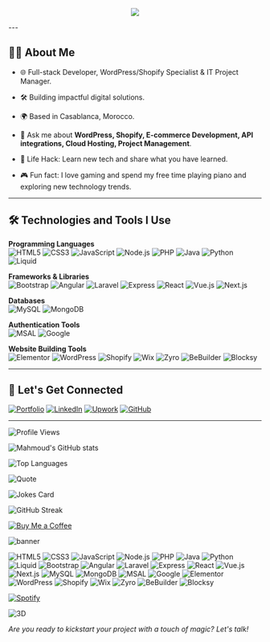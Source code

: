 <p align="center">
  <img src="/Ascendant Médias.gif"/>
</p>
---

## 👨‍💻 About Me

- 🌐 Full-stack Developer, WordPress/Shopify Specialist & IT Project Manager.

- 🛠️ Building impactful digital solutions.
- 🌍 Based in Casablanca, Morocco.
- 💬 Ask me about **WordPress, Shopify, E-commerce Development, API integrations, Cloud Hosting, Project Management**.
- 🚀 Life Hack: Learn new tech and share what you have learned.
- 🎮 Fun fact: I love gaming and spend my free time playing piano and exploring new technology trends.

---

## 🛠️ Technologies and Tools I Use

**Programming Languages**  
![HTML5](https://img.shields.io/badge/HTML5-E34F26?style=flat&logo=html5&logoColor=white)
![CSS3](https://img.shields.io/badge/CSS3-1572B6?style=flat&logo=css3&logoColor=white)
![JavaScript](https://img.shields.io/badge/JavaScript-F7DF1E?style=flat&logo=javascript&logoColor=black)
![Node.js](https://img.shields.io/badge/Node.js-339933?style=flat&logo=node.js&logoColor=white)
![PHP](https://img.shields.io/badge/PHP-777BB4?style=flat&logo=php&logoColor=white)
![Java](https://img.shields.io/badge/Java-007396?style=flat&logo=java&logoColor=white)
![Python](https://img.shields.io/badge/Python-3776AB?style=flat&logo=python&logoColor=white)
![Liquid](https://img.shields.io/badge/Liquid-47C5FB?style=flat&logo=shopify&logoColor=black)

**Frameworks & Libraries**  
![Bootstrap](https://img.shields.io/badge/Bootstrap-563d7c?style=flat&logo=bootstrap&logoColor=white)
![Angular](https://img.shields.io/badge/Angular-DD0031?style=flat&logo=angular&logoColor=white)
![Laravel](https://img.shields.io/badge/Laravel-FF2D20?style=flat&logo=laravel&logoColor=white)
![Express](https://img.shields.io/badge/Express-000000?style=flat&logo=express&logoColor=white)
![React](https://img.shields.io/badge/React-20232a?style=flat&logo=react&logoColor=61DAFB)
![Vue.js](https://img.shields.io/badge/Vue.js-4FC08D?style=flat&logo=vue.js&logoColor=white)
![Next.js](https://img.shields.io/badge/Next.js-000000?style=flat&logo=next.js&logoColor=white)

**Databases**  
![MySQL](https://img.shields.io/badge/MySQL-4479A1?style=flat&logo=mysql&logoColor=white)
![MongoDB](https://img.shields.io/badge/MongoDB-4EA94B?style=flat&logo=mongodb&logoColor=white)

**Authentication Tools**  
![MSAL](https://img.shields.io/badge/MSAL-2C7BB6?style=flat&logo=microsoft&logoColor=white)
![Google](https://img.shields.io/badge/Google%20Auth-4285F4?style=flat&logo=google&logoColor=white)

**Website Building Tools**  
![Elementor](https://img.shields.io/badge/Elementor-92003B?style=flat&logo=elementor&logoColor=white)
![WordPress](https://img.shields.io/badge/WordPress-21759B?style=flat&logo=wordpress&logoColor=white)
![Shopify](https://img.shields.io/badge/Shopify-7AB55C?style=flat&logo=shopify&logoColor=white)
![Wix](https://img.shields.io/badge/Wix-000?style=flat&logo=wix&logoColor=white)
![Zyro](https://img.shields.io/badge/Zyro-E11E3C?style=flat)
![BeBuilder](https://img.shields.io/badge/BeBuilder-2D9CDB?style=flat)
![Blocksy](https://img.shields.io/badge/Blocksy-333333?style=flat)

---

## 🤝 Let's Get Connected

[![Portfolio](https://img.shields.io/badge/Portfolio-mahmoudbensaida.icu-blue?style=flat-square&logo=google-chrome)](https://mahmoudbensaida.icu/)
[![LinkedIn](https://img.shields.io/badge/LinkedIn-0077B5?style=flat-square&logo=linkedin&logoColor=white)](https://www.linkedin.com/in/mahmoud-bensaida-591737211/)
[![Upwork](https://img.shields.io/badge/Upwork-6FDA44?style=flat-square&logo=upwork&logoColor=white)](https://www.upwork.com/freelancers/~015a9397ddfaabd66b)
[![GitHub](https://img.shields.io/badge/GitHub-181717?style=flat-square&logo=github&logoColor=white)](https://github.com/Mahmoud-Bensaida)

---

<!-- 👀 Profile Views Counter -->
![Profile Views](https://komarev.com/ghpvc/?username=Mahmoud-Bensaida&style=flat-square&color=blue)

<!-- 🏆 GitHub Stats -->
![Mahmoud's GitHub stats](https://github-readme-stats.vercel.app/api?username=Mahmoud-Bensaida&show_icons=true&theme=react)

<!-- 🔥 Top Languages -->
![Top Languages](https://github-readme-stats.vercel.app/api/top-langs/?username=Mahmoud-Bensaida&layout=compact&theme=react)

<!-- 🧩 Dynamic Dev Quote -->
![Quote](https://readme-typing-svg.demolab.com/?lines=Coding+Enthusiast;E-commerce+Ninja;AI+trading+Explorer;Lifelong+Learner;+Let's+Build+Magic+Together&center=true&width=500)

<!-- 😂 Dev Joke Card -->
![Jokes Card](https://readme-jokes.vercel.app/api?hideBorder)

<!-- 🔥 GitHub Streak -->
![GitHub Streak](https://github-readme-streak-stats.herokuapp.com?user=Mahmoud-Bensaida&theme=react&hide_border=true&date_format=M%20j%5B%2C%20Y%5D)

<!-- ☕ Buy Me a Coffee (optional) -->
[![Buy Me a Coffee](https://img.shields.io/badge/Buy%20Me%20A%20Coffee-FFDD00?style=for-the-badge&logo=buy-me-a-coffee&logoColor=black)](https://www.buymeacoffee.com/YOURUSERNAME)

<!-- 🎨 Custom Banner Example -->
<img src="https://svg-banners.vercel.app/api?type=typeWriter&text1=Mahmoud%20Bensaida%20%F0%9F%92%BB%20🚀&width=700&height=110" alt="banner" />

<!-- 🛠️ Animated Skills Section -->
![HTML5](https://img.shields.io/badge/-HTML5-333?style=flat-square&logo=html5&logoColor=E34F26&labelColor=20232a)
![CSS3](https://img.shields.io/badge/-CSS3-333?style=flat-square&logo=css3&logoColor=1572B6)
![JavaScript](https://img.shields.io/badge/JavaScript-F7DF1E?style=flat&logo=javascript&logoColor=black)
![Node.js](https://img.shields.io/badge/Node.js-339933?style=flat&logo=node.js&logoColor=white)
![PHP](https://img.shields.io/badge/PHP-777BB4?style=flat&logo=php&logoColor=white)
![Java](https://img.shields.io/badge/Java-007396?style=flat&logo=java&logoColor=white)
![Python](https://img.shields.io/badge/Python-3776AB?style=flat&logo=python&logoColor=white)
![Liquid](https://img.shields.io/badge/Liquid-47C5FB?style=flat&logo=shopify&logoColor=black)
![Bootstrap](https://img.shields.io/badge/Bootstrap-563d7c?style=flat&logo=bootstrap&logoColor=white)
![Angular](https://img.shields.io/badge/Angular-DD0031?style=flat&logo=angular&logoColor=white)
![Laravel](https://img.shields.io/badge/Laravel-FF2D20?style=flat&logo=laravel&logoColor=white)
![Express](https://img.shields.io/badge/Express-000000?style=flat&logo=express&logoColor=white)
![React](https://img.shields.io/badge/React-20232a?style=flat&logo=react&logoColor=61DAFB)
![Vue.js](https://img.shields.io/badge/Vue.js-4FC08D?style=flat&logo=vue.js&logoColor=white)
![Next.js](https://img.shields.io/badge/Next.js-000000?style=flat&logo=next.js&logoColor=white)
![MySQL](https://img.shields.io/badge/MySQL-4479A1?style=flat&logo=mysql&logoColor=white)
![MongoDB](https://img.shields.io/badge/MongoDB-4EA94B?style=flat&logo=mongodb&logoColor=white)
![MSAL](https://img.shields.io/badge/MSAL-2C7BB6?style=flat&logo=microsoft&logoColor=white)
![Google](https://img.shields.io/badge/Google%20Auth-4285F4?style=flat&logo=google&logoColor=white)
![Elementor](https://img.shields.io/badge/Elementor-92003B?style=flat&logo=elementor&logoColor=white)
![WordPress](https://img.shields.io/badge/WordPress-21759B?style=flat&logo=wordpress&logoColor=white)
![Shopify](https://img.shields.io/badge/Shopify-7AB55C?style=flat&logo=shopify&logoColor=white)
![Wix](https://img.shields.io/badge/Wix-000?style=flat&logo=wix&logoColor=white)
![Zyro](https://img.shields.io/badge/Zyro-E11E3C?style=flat)
![BeBuilder](https://img.shields.io/badge/BeBuilder-2D9CDB?style=flat)
![Blocksy](https://img.shields.io/badge/Blocksy-333333?style=flat)

<!-- 🎵 Now Playing Spotify (requires setup) -->
[![Spotify](https://novatorem-one.vercel.app/api/spotify)](https://open.spotify.com/user/YOURUSERID)

<!-- 🟩 3D Contributions Calendar (requires setup) -->
![3D](./profile-3d-contrib/profile-green-animate.svg)

<!-- ====== End of Advanced Profile Header Blocks ====== -->


*Are you ready to kickstart your project with a touch of magic? Let's talk!*
